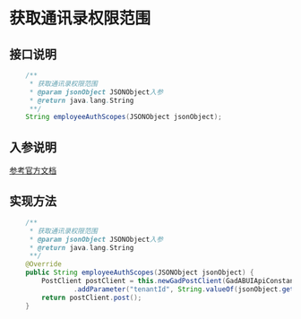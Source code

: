 # 获取通讯录权限范围

## 接口说明
```java
    /**
     * 获取通讯录权限范围
     * @param jsonObject JSONObject入参
     * @return java.lang.String
     **/
    String employeeAuthScopes(JSONObject jsonObject);
```
## 入参说明
[参考官方文档](https://openplatform-portal.dg-work.cn/#/doc-jsapi?apiType=serverapi&docKey=2638)
## 实现方法
```java
    /**
     * 获取通讯录权限范围
     * @param jsonObject JSONObject入参
     * @return java.lang.String
     **/
    @Override
    public String employeeAuthScopes(JSONObject jsonObject) {
        PostClient postClient = this.newGadPostClient(GadABUIApiConstants.ABUI_AUTH_SCOPES)
                .addParameter("tenantId", String.valueOf(jsonObject.getLong("tenantId")));
        return postClient.post();
    }
```